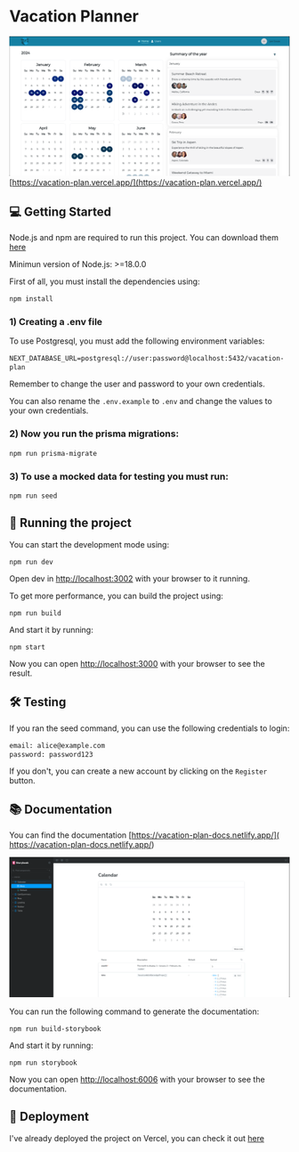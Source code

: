 # Vacation Planner

[<img src="dashboard.png" alt="dashboard">](https://vacation-plan.vercel.app/)
[https://vacation-plan.vercel.app/](https://vacation-plan.vercel.app/)
## 💻 Getting Started

Node.js and npm are required to run this project. You can download them [here](https://nodejs.org/en/download/)

Minimun version of Node.js: >=18.0.0

First of all, you must install the dependencies using:

```bash
npm install
```

### 1) Creating a .env file

To use Postgresql, you must add the following environment variables:

```
NEXT_DATABASE_URL=postgresql://user:password@localhost:5432/vacation-plan
```

Remember to change the user and password to your own credentials.

You can also rename the ```.env.example``` to ```.env``` and change the values to your own credentials.

### 2) Now you run the prisma migrations:

```bash
npm run prisma-migrate
```

### 3) To use a mocked data for testing you must run:

```
npm run seed
```

## 🚀 Running the project

You can start the development mode using:
```
npm run dev
```

Open dev in [http://localhost:3002](http://localhost:3002) with your browser to it running.



To get more performance, you can build the project using:
```
npm run build
```

And start it by running:
```
npm start
```

Now you can open [http://localhost:3000](http://localhost:3000) with your browser to see the result.



## 🛠️ Testing

If you ran the seed command, you can use the following credentials to login:

```
email: alice@example.com
password: password123
```

If you don't, you can create a new account by clicking on the ```Register``` button.


## 📚 Documentation

You can find the documentation [https://vacation-plan-docs.netlify.app/](
https://vacation-plan-docs.netlify.app/)

<img src="documentation.png" alt="documentation">

You can run the following command to generate the documentation:

```
npm run build-storybook
```

And start it by running:

```
npm run storybook
```

Now you can open [http://localhost:6006](http://localhost:6006) with your browser to see the documentation.

## 🎉 Deployment
I've already deployed the project on Vercel, you can check it out [here](
https://vacation-plan.vercel.app/)
